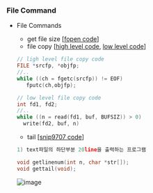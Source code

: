
### File Command
* File Commands
   * get file size [[fopen code](https://github.com/csbyun-data/C-Pro/blob/main/chap03/FileCmd/file_size_fopen.c)]
   * file copy [[high level code](https://github.com/csbyun-data/C-Pro/blob/main/chap03/File/file_copy1.c), [low level code](https://github.com/csbyun-data/C-Pro/blob/main/chap03/FileCmd/file_copy_open.c)]
   ```c
   // ligh level file copy code
   FILE *srcfp, *objfp;
   //..
   while ((ch = fgetc(srcfp)) != EOF)
      fputc(ch,objfp);
   ```
   ```c
   // low level file copy code
   int fd1, fd2;
   //..
   while ((n = read(fd1, buf, BUFSIZ)) > 0) 
     write(fd2, buf, n)
   ```
   
   * tail [[snip9707 code](https://github.com/csbyun-data/C-Pro/blob/main/chap03/FileCmd/tail.c)]
   ```c
   1) text파일의 하단부분 20line을 출력하는 프로그램

   void getlinenum(int n, char *str[]);
   void gettail(void);
   ```
   ![image](https://github.com/user-attachments/assets/4f5a3877-4451-4407-9fb1-49517254e0a1)

   

